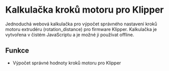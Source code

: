 # Kalkulačka kroků motoru pro Klipper

Jednoduchá webová kalkulačka pro výpočet správného nastavení kroků motoru extrudéru (rotation_distance) pro firmware Klipper. Kalkulačka je vytvořena v čistém JavaScriptu a je možné ji používat offline.

## Funkce

- Výpočet správné hodnoty kroků motoru pro Klipper